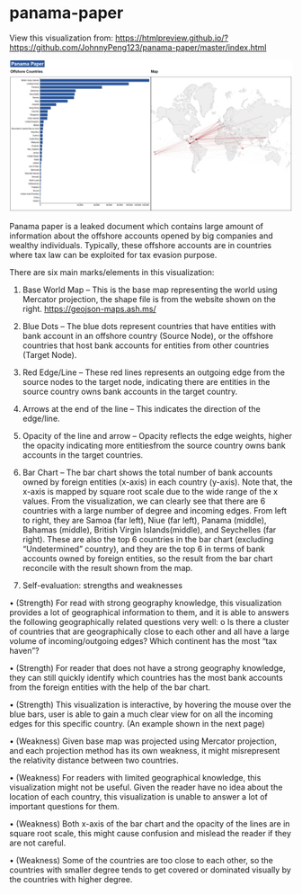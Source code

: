 # panama-paper
View this visualization from:
https://htmlpreview.github.io/?https://github.com/JohnnyPeng123/panama-paper/master/index.html

![alt text](https://github.com/JohnnyPeng123/panama-paper/blob/master/screen-shot.PNG?raw=true)

Panama paper is a leaked document which contains large amount of information about the offshore accounts opened by
big companies and wealthy individuals. Typically, these offshore accounts are in countries where tax law can be exploited
for tax evasion purpose.

There are six main marks/elements in this visualization:
1. Base World Map – This is the base map representing the world using Mercator projection, the shape file is from
the website shown on the right. https://geojson-maps.ash.ms/

2. Blue Dots – The blue dots represent countries that have entities with bank account in an offshore country (Source
Node), or the offshore countries that host bank accounts for entities from other countries (Target Node).

3. Red Edge/Line – These red lines represents an outgoing edge from the source nodes to the target node, indicating
there are entities in the source country owns bank accounts in the target country.

4. Arrows at the end of the line – This indicates the direction of the edge/line.

5. Opacity of the line and arrow – Opacity reflects the edge weights, higher the opacity indicating more entitiesfrom
the source country owns bank accounts in the target countries.

6. Bar Chart – The bar chart shows the total number of bank accounts owned by foreign entities (x-axis) in each
country (y-axis). Note that, the x-axis is mapped by square root scale due to the wide range of the x values.
From the visualization, we can clearly see that there are 6 countries with a large number of degree and incoming edges.
From left to right, they are Samoa (far left), Niue (far left), Panama (middle), Bahamas (middle), British Virgin
Islands(middle), and Seychelles (far right). These are also the top 6 countries in the bar chart (excluding “Undetermined”
country), and they are the top 6 in terms of bank accounts owned by foreign entities, so the result from the bar chart
reconcile with the result shown from the map.

4. Self-evaluation: strengths and weaknesses

• (Strength) For read with strong geography knowledge, this visualization provides a lot of geographical information
to them, and it is able to answers the following geographically related questions very well:
o Is there a cluster of countries that are geographically close to each other and all have a large volume of
incoming/outgoing edges? Which continent has the most “tax haven”?

• (Strength) For reader that does not have a strong geography knowledge, they can still quickly identify which
countries has the most bank accounts from the foreign entities with the help of the bar chart.

• (Strength) This visualization is interactive, by hovering the mouse over the blue bars, user is able to gain a much
clear view for on all the incoming edges for this specific country. (An example shown in the next page)

• (Weakness) Given base map was projected using Mercator projection, and each projection method has its own
weakness, it might misrepresent the relativity distance between two countries.

• (Weakness) For readers with limited geographical knowledge, this visualization might not be useful. Given the
reader have no idea about the location of each country, this visualization is unable to answer a lot of important
questions for them.

• (Weakness) Both x-axis of the bar chart and the opacity of the lines are in square root scale, this might cause
confusion and mislead the reader if they are not careful.

• (Weakness) Some of the countries are too close to each other, so the countries with smaller degree tends to get
covered or dominated visually by the countries with higher degree.

